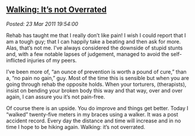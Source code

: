 [Walking: It’s not
Overrated](http://bakerjd99.wordpress.com/2011/03/23/walking-its-not-overrated/)
---------------------------------------------------------------------------------------------------

*Posted: 23 Mar 2011 19:54:00*

Rehab has taught me that I really don’t like pain! I wish I could report
that I am a tough guy; that I can happily take a beating and then ask
for more. Alas, that’s not me. I’ve always considered the downside of
stupid stunts and, with a few notable lapses of judgement, managed to
avoid the self-inflicted injuries of my peers.

I’ve been more of, “an ounce of prevention is worth a pound of cure,”
than a, “no pain no gain,” guy. Most of the time this is sensible but
when you are going through rehab the opposite holds. When your
torturers, (therapists), insist on bending your broken body this way and
that way, over and over again, I can assure you it’s not pain-free.

Of course there is an upside. You do improve and things get better.
Today I “walked” twenty-five meters in my braces using a walker. It was
a post accident record. Every day the distance and time will increase
and in no time I hope to be hiking again. Walking: it’s not overrated.
